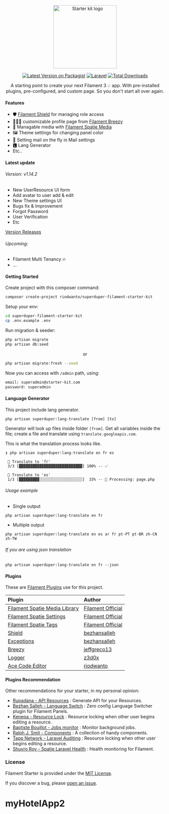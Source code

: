 <div align="center">
  <img src="https://i.postimg.cc/4djrcJXx/logo.png" alt="Starter kit logo" width="200"/>

  [![Latest Version on Packagist](https://img.shields.io/packagist/v/riodwanto/superduper-filament-starter-kit.svg?style=flat-square)](https://packagist.org/packages/riodwanto/superduper-filament-starter-kit)
  [![Laravel](https://github.com/riodwanto/superduper-filament-starter-kit/actions/workflows/laravel.yml/badge.svg)](https://github.com/riodwanto/superduper-filament-starter-kit/actions/workflows/laravel.yml)
    [![Total Downloads](https://img.shields.io/packagist/dt/riodwanto/superduper-filament-starter-kit.svg?style=flat-square)](https://packagist.org/packages/riodwanto/superduper-filament-starter-kit)
</div>

<p align="center">
    A starting point to create your next Filament 3 💡 app. With pre-installed plugins, pre-configured, and custom page. So you don't start all over again.
</p>

#### Features

-   🛡 [Filament Shield](#plugins-used) for managing role access
-   👨🏻‍🦱 customizable profile page from [Filament Breezy](#plugins-used)
-   🌌 Managable media with [Filament Spatie Media](#plugins-used)
-   🖼 Theme settings for changing panel color
-   💌 Setting mail on the fly in Mail settings
-   🅻 Lang Generator
-   Etc..


#### Latest update
###### Version: v1.14.2
- New UserResource UI form
- Add avatar to user add & edit
- New Theme settings UI
- Bugs fix & Improvement
- Forgot Password
- User Verification
- Etc

[Version Releases](https://github.com/riodwanto/superduper-filament-starter-kit/releases)

###### Upcoming:
- Filament Multi Tenancy 🔥
- ...

#### Getting Started

Create project with this composer command:

```bash
composer create-project riodwanto/superduper-filament-starter-kit
```

Setup your env:

```bash
cd superduper-filament-starter-kit
cp .env.example .env
```

Run migration & seeder:

```bash
php artisan migrate
php artisan db:seed
```

<p align="center">or</p>

```bash
php artisan migrate:fresh --seed
```

Now you can access with `/admin` path, using:

```bash
email: superadmin@starter-kit.com
password: superadmin
```

#### Language Generator
This project include lang generator. 
```
php artisan superduper:lang-translate [from] [to]
```
Generator will look up files inside folder `[from]`. Get all variables inside the file; create a file and translate using `translate.googleapis.com`.

This is what the translation process looks like.
```
❯ php artisan superduper:lang-translate en fr es

 🔔 Translate to 'fr'
 3/3 [▓▓▓▓▓▓▓▓▓▓▓▓▓▓▓▓▓▓▓▓▓▓▓▓▓▓▓▓] 100% -- ✅

 🔔 Translate to 'es'
 1/3 [▓▓▓▓▓▓▓▓▓░░░░░░░░░░░░░░░░░░░]  33% -- 🔄 Processing: page.php
```
###### Usage example
* Single output
```
php artisan superduper:lang-translate en fr
```
* Multiple output
```
php artisan superduper:lang-translate en es ar fr pt-PT pt-BR zh-CN zh-TW
```
###### If you are using json translation
```
php artisan superduper:lang-translate en fr --json
```

#### Plugins

These are [Filament Plugins](https://filamentphp.com/plugins) use for this project.

| **Plugin**                                                                                          | **Author**                                          |
| :-------------------------------------------------------------------------------------------------- | :-------------------------------------------------- |
| [Filament Spatie Media Library](https://github.com/filamentphp/spatie-laravel-media-library-plugin) | [Filament Official](https://github.com/filamentphp) |
| [Filament Spatie Settings](https://github.com/filamentphp/spatie-laravel-settings-plugin)           | [Filament Official](https://github.com/filamentphp) |
| [Filament Spatie Tags](https://github.com/filamentphp/spatie-laravel-tags-plugin)                   | [Filament Official](https://github.com/filamentphp) |
| [Shield](https://github.com/bezhanSalleh/filament-shield)                                           | [bezhansalleh](https://github.com/bezhansalleh)     |
| [Exceptions](https://github.com/bezhansalleh/filament-exceptions)                                   | [bezhansalleh](https://github.com/bezhansalleh)     |
| [Breezy](https://github.com/jeffgreco13/filament-breezy)                                            | [jeffgreco13](https://github.com/jeffgreco13)       |
| [Logger](https://github.com/z3d0x/filament-logger)                                                  | [z3d0x](https://github.com/z3d0x)                   |
| [Ace Code Editor](https://github.com/riodwanto/filament-ace-editor)                                 | [riodwanto](https://github.com/riodwanto)           |

#### Plugins Recommendation

Other recommendations for your starter, in my personal opinion:

- [Rupadana - API Resources](https://filamentphp.com/plugins/rupadana-api-service) : Generate API for your Resources.
- [Bezhan Salleh - Language Switch](https://filamentphp.com/plugins/bezhansalleh-language-switch) : Zero config Language Switcher plugin for Filament Panels.
- [Kenepa - Resource Lock](https://filamentphp.com/plugins/kenepa-resource-lock) : Resource locking when other user begins editing a resource.
- [Baptiste Bouillot - Jobs monitor](https://filamentphp.com/plugins/croustibat-jobs-monitor) : Monitor background jobs.
- [Ralph J. Smit - Components](https://filamentphp.com/plugins/ralphjsmit-components) : A collection of handy components.
- [Tapp Network - Laravel Auditing](https://filamentphp.com/plugins/tapp-network-laravel-auditing) : Resource locking when other user begins editing a resource.
- [Shuvro Roy - Spatie Laravel Health](https://filamentphp.com/plugins/shuvroroy-spatie-laravel-health) : Health monitoring for Filament.

### License

Filament Starter is provided under the [MIT License](LICENSE.md).

If you discover a bug, please [open an issue](https://github.com/riodwanto/superduper-filament-starter-kit/issues).
# myHotelApp2
